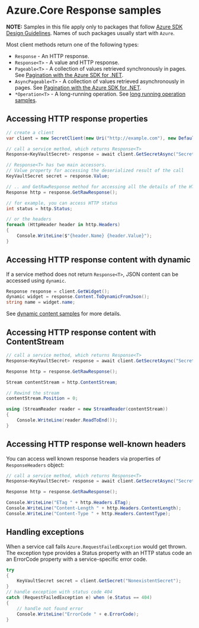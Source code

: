 # Azure.Core Response samples

**NOTE:** Samples in this file apply only to packages that follow [Azure SDK Design Guidelines](https://azure.github.io/azure-sdk/dotnet_introduction.html). Names of such packages usually start with `Azure`.

Most client methods return one of the following types:

- `Response` - An HTTP response.
- `Response<T>` - A value and HTTP response.
- `Pageable<T>` - A collection of values retrieved synchronously in pages. See [Pagination with the Azure SDK for .NET](https://docs.microsoft.com/dotnet/azure/sdk/pagination).
- `AsyncPageable<T>` - A collection of values retrieved asynchronously in pages. See [Pagination with the Azure SDK for .NET](https://docs.microsoft.com/dotnet/azure/sdk/pagination).
- `*Operation<T>` - A long-running operation. See [long running operation samples](https://github.com/Azure/azure-sdk-for-net/blob/main/sdk/core/Azure.Core/samples/LongRunningOperations.md).

## Accessing HTTP response properties

```C# Snippet:ResponseTHelloWorld
// create a client
var client = new SecretClient(new Uri("http://example.com"), new DefaultAzureCredential());

// call a service method, which returns Response<T>
Response<KeyVaultSecret> response = await client.GetSecretAsync("SecretName");

// Response<T> has two main accessors.
// Value property for accessing the deserialized result of the call
KeyVaultSecret secret = response.Value;

// .. and GetRawResponse method for accessing all the details of the HTTP response
Response http = response.GetRawResponse();

// for example, you can access HTTP status
int status = http.Status;

// or the headers
foreach (HttpHeader header in http.Headers)
{
    Console.WriteLine($"{header.Name} {header.Value}");
}
```

## Accessing HTTP response content with dynamic

If a service method does not return `Response<T>`, JSON content can be accessed using `dynamic`.

```C# Snippet:AzureCoreGetDynamicJsonProperty
Response response = client.GetWidget();
dynamic widget = response.Content.ToDynamicFromJson();
string name = widget.name;
```

See [dynamic content samples](https://github.com/Azure/azure-sdk-for-net/blob/main/sdk/core/Azure.Core/samples/DynamicContent.md) for more details.

## Accessing HTTP response content with ContentStream

```C# Snippet:ResponseTContent
// call a service method, which returns Response<T>
Response<KeyVaultSecret> response = await client.GetSecretAsync("SecretName");

Response http = response.GetRawResponse();

Stream contentStream = http.ContentStream;

// Rewind the stream
contentStream.Position = 0;

using (StreamReader reader = new StreamReader(contentStream))
{
    Console.WriteLine(reader.ReadToEnd());
}
```

## Accessing HTTP response well-known headers

You can access well known response headers via properties of `ResponseHeaders` object:

```C# Snippet:ResponseHeaders
// call a service method, which returns Response<T>
Response<KeyVaultSecret> response = await client.GetSecretAsync("SecretName");

Response http = response.GetRawResponse();

Console.WriteLine("ETag " + http.Headers.ETag);
Console.WriteLine("Content-Length " + http.Headers.ContentLength);
Console.WriteLine("Content-Type " + http.Headers.ContentType);
```

## Handling exceptions

When a service call fails `Azure.RequestFailedException` would get thrown. The exception type provides a Status property with an HTTP status code an an ErrorCode property with a service-specific error code.

```C# Snippet:RequestFailedException
try
{
    KeyVaultSecret secret = client.GetSecret("NonexistentSecret");
}
// handle exception with status code 404
catch (RequestFailedException e) when (e.Status == 404)
{
    // handle not found error
    Console.WriteLine("ErrorCode " + e.ErrorCode);
}
```
